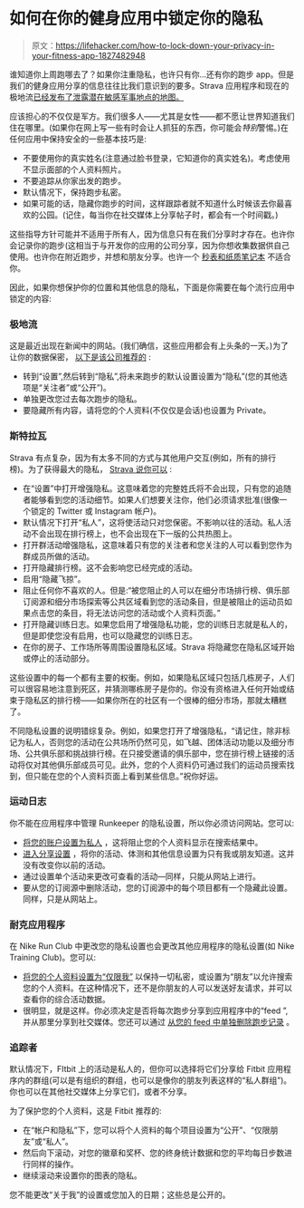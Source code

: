 # 如何在你的健身应用中锁定你的隐私

> 原文：<https://lifehacker.com/how-to-lock-down-your-privacy-in-your-fitness-app-1827482948>

谁知道你上周跑哪去了？如果你注重隐私，也许只有你...还有你的跑步 app。但是我们的健身应用分享的信息往往比我们意识到的要多。Strava 应用程序和现在的极地流[已经发布了泄露潜在敏感军事地点的地图。](https://gizmodo.com/workout-data-from-fitness-app-used-to-identify-governme-1827429832) 



应该担心的不仅仅是军方。我们很多人——尤其是女性——都不愿让世界知道我们住在哪里。(如果你在网上写一些有时会让人抓狂的东西，你可能会*特别*警惕。)在任何应用中保持安全的一些基本技巧是:

*   不要使用你的真实姓名(注意通过脸书登录，它知道你的真实姓名)。考虑使用不显示面部的个人资料照片。
*   不要追踪从你家出发的跑步。
*   默认情况下，保持跑步私密。
*   如果可能的话，隐藏你跑步的时间，这样跟踪者就不知道什么时候该去你最喜欢的公园。(记住，每当你在社交媒体上分享帖子时，都会有一个时间戳。)

这些指导方针可能并不适用于所有人，因为信息只有在我们分享时才存在。也许你会记录你的跑步(这相当于与开发你的应用的公司分享，因为你想收集数据供自己使用。也许你在附近跑步，并想和朋友分享。也许一个 [秒表和纸质笔记本](https://vitals.lifehacker.com/this-paper-template-helps-you-stick-to-your-running-reg-1782351372) 不适合你。

因此，如果你想保护你的位置和其他信息的隐私，下面是你需要在每个流行应用中锁定的内容:

### 极地流

这是最近出现在新闻中的网站。(我们确信，这些应用都会有上头条的一天。)为了让你的数据保密， [以下是该公司推荐的](https://support.polar.com/us-en/support/how_to_manage_privacy_in_the_flow_web_service) :

*   转到“设置”,然后转到“隐私”,将未来跑步的默认设置设置为“隐私”(您的其他选项是“关注者”或“公开”)。
*   单独更改您过去每次跑步的隐私。
*   要隐藏所有内容，请将您的个人资料(不仅仅是会话)也设置为 Private。

### 斯特拉瓦

Strava 有点复杂，因为有太多不同的方式与其他用户交互(例如，所有的排行榜)。为了获得最大的隐私， [Strava 说你可以](https://support.strava.com/hc/en-us/articles/207343930-Privacy-Settings-on-the-Mobile-App?mobile_site=true) :

*   在“设置”中打开增强隐私。这意味着您的完整姓氏将不会出现，只有您的追随者能够看到您的活动细节。如果人们想要关注你，他们必须请求批准(很像一个锁定的 Twitter 或 Instagram 帐户)。
*   默认情况下打开“私人”，这将使活动只对您保密。不影响以往的活动。私人活动不会出现在排行榜上，也不会出现在下一版的公共热图上。
*   打开群活动增强隐私，这意味着只有您的关注者和您关注的人可以看到您作为群成员所做的活动。
*   打开隐藏排行榜。这不会影响您已经完成的活动。
*   启用“隐藏飞掠”。
*   阻止任何你不喜欢的人。但是:“被您阻止的人可以在细分市场排行榜、俱乐部订阅源和细分市场探索等公共区域看到您的活动条目，但是被阻止的运动员如果点击您的条目，将无法访问您的活动或个人资料页面。”
*   打开隐藏训练日志。如果您启用了增强隐私功能，您的训练日志就是私人的，但是即使您没有启用，也可以隐藏您的训练日志。
*   在你的房子、工作场所等周围设置隐私区域。Strava 将隐藏您在隐私区域开始或停止的活动部分。

这些设置中的每一个都有主要的权衡。例如，如果隐私区域只包括几栋房子，人们可以很容易地注意到死区，并猜测哪栋房子是你的。你没有资格进入任何开始或结束于隐私区的排行榜——如果你所在的社区有一个很棒的细分市场，那就太糟糕了。

不同隐私设置的说明错综复杂。例如，如果您打开了增强隐私，“请记住，除非标记为私人，否则您的活动在公共场所仍然可见，如飞越、团体活动功能以及细分市场、公共俱乐部和挑战排行榜。在只接受邀请的俱乐部中，您在排行榜上链接的活动将仅对其他俱乐部成员可见。此外，您的个人资料仍可通过我们的运动员搜索找到，但只能在您的个人资料页面上看到某些信息。”祝你好运。

### 运动日志

你不能在应用程序中管理 Runkeeper 的隐私设置，所以你必须访问网站。您可以:

*   [将您的账户设置为私人](https://support.runkeeper.com/hc/en-us/articles/201110016-How-to-change-your-account-profile-privacy-settings) ，这将阻止您的个人资料显示在搜索结果中。
*   [进入分享设置](https://support.runkeeper.com/hc/en-us/articles/201109286-How-To-Manage-Sharing-Settings) ，将你的活动、体测和其他信息设置为只有我或朋友知道。这并没有改变你以前的活动。
*   通过设置单个活动来更改可查看的活动—同样，只能从网站上进行。
*   要从您的订阅源中删除活动，您的订阅源中的每个项目都有一个隐藏此设置。同样，只是从网站上。

### 耐克应用程序

在 Nike Run Club 中更改您的隐私设置也会更改其他应用程序的隐私设置(如 Nike Training Club)。您可以:

*   [将您的个人资料设置为“仅限我”](https://help-en-us.nike.com/app/answer/a_id/66280) 以保持一切私密，或设置为“朋友”以允许搜索您的个人资料。在这种情况下，还不是你朋友的人可以发送好友请求，并可以查看你的综合活动数据。
*   很明显，就是这样。你必须决定是否将每次跑步分享到应用程序中的“feed ”,并从那里分享到社交媒体。您还可以通过 [从您的 feed 中单独删除跑步记录](http://support-en-us.nikeplus.com/app/answers/detail/a_id/32742) 。

### 追踪者

默认情况下，FItbit 上的活动是私人的，但你可以选择将它们分享给 Fitbit 应用程序内的群组(可以是有组织的群组，也可以是像你的朋友列表这样的“私人群组”)。你也可以在其他社交媒体上分享它们，或者不分享。

为了保护您的个人资料，这是 Fitbit 推荐的:

*   在“帐户和隐私”下，您可以将个人资料的每个项目设置为“公开”、“仅限朋友”或“私人”。
*   然后向下滚动，对您的徽章和奖杯、您的终身统计数据和您的平均每日步数进行同样的操作。
*   继续滚动来设置你的图表的隐私。

您不能更改“关于我”的设置或您加入的日期；这些总是公开的。